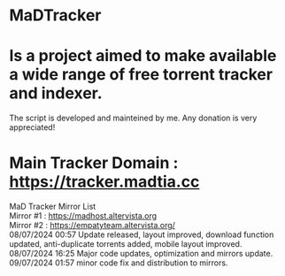 # MaDTracker
# Is a project aimed to make available a wide range of free torrent tracker and indexer. <br>
The script is developed and mainteined by me. Any donation is very appreciated!<br>
# Main Tracker Domain : https://tracker.madtia.cc<br>
MaD Tracker Mirror List<br>
Mirror #1 : https://madhost.altervista.org<br>
Mirror #2 : https://empatyteam.altervista.org/<br>
08/07/2024 00:57 Update released, layout improved, download function updated, anti-duplicate torrents added, mobile layout improved.<br>
08/07/2024 16:25 Major code updates, optimization and mirrors update.<br>
09/07/2024 01:57 minor code fix and distribution to mirrors.<br>
